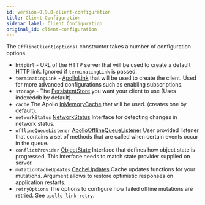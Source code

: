 ```yaml
---
id: version-0.9.0-client-configuration
title: Client Configuration
sidebar_label: Client Configuration
original_id: client-configuration
---
```


The `OfflineClient(options)` constructor takes a number of configuration options.

* `httpUrl` -  URL of the HTTP server that will be used to create a default HTTP link. Ignored if `terminatingLink` is passed.
* `terminatingLink` -  [ApolloLink](https://www.apollographql.com/docs/link/) that will be used to create the client. Used for more advanced configurations such as enabling subscriptions.
* `storage` - The [PersistentStore](https://github.com/aerogear/offix/blob/master/packages/offix-offline/src/offline/storage/PersistentStore.ts) you want your client to use (Uses indexeddb by default).
* `cache` The Apollo [InMemoryCache](https://www.apollographql.com/docs/react/caching/cache-configuration/) that will be used. (creates one by default).
* `networkStatus` [NetworkStatus](https://github.com/aerogear/offix/blob/master/packages/offix-offline/src/offline/network/NetworkStatus.ts) Interface for detecting changes in network status.
* `offlineQueueListener` [ApolloOfflineQueueListener](./ref-offline.md#listening-for-events) User provided listener that contains a set of methods that are called when certain events occur in the queue.
* `conflictProvider` [ObjectState](./ref-conflict-server.md#implementing-custom-conflict-resolution) Interface that defines how object state is progressed. This interface needs to match state provider supplied on server.
* `mutationCacheUpdates` [CacheUpdates](./ref-offline.md#global-update-functions) Cache updates functions for your mutations. Argument allows to restore optimistic responses on application restarts.
* `retryOptions` The options to configure how failed offline mutations are retried. See [`apollo-link-retry`](https://www.apollographql.com/docs/link/links/retry/).